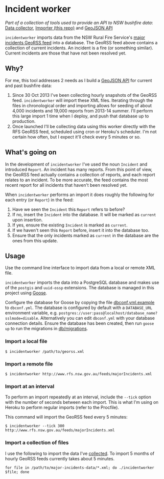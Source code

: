 # Incident worker

_Part of a collection of tools used to provide an API to NSW bushfire data_: [Data collector](https://github.com/dylanfm/major-incidents-data), [Importer (this repo)](https://github.com/DylanFM/incident-worker) and [GeoJSON API](https://github.com/DylanFM/bushfires)

`incidentworker` imports data from the NSW Rural Fire Service's [major incidents GeoRSS feed](http://www.rfs.nsw.gov.au/feeds/majorIncidents.xml) into a database. The GeoRSS feed above contains a collection of current incidents. An incident is a fire (or something similar). Current incidents are those that have not been resolved yet.

## Why?

For me, this tool addresses 2 needs as I build a [GeoJSON API](https://github.com/DylanFM/bushfires) for current and past bushfire data:

1. Since 30 Oct 2013 I've been collecting hourly snapshots of the GeoRSS feed. `incidentworker` will import these XML files. Iterating through the files in chronological order and importing allows for seeding of about 4,000 incidents and 19,000 reports from 2013-14 summer. I'll perform this large import 1 time when I deploy, and push that database up to production.
2. Once launched I'll be collecting data using this worker directly with the RFS GeoRSS feed, scheduled using cron or Heroku's scheduler. I'm not certain how often, but I expect it'll check every 5 minutes or so.

## What's going on

In the development of `incidentworker` I've used the noun `Incident` and introduced `Report`. An incident has many reports. From this point of view, the GeoRSS feed actually contains a collection of reports, and each report relates to an incident. To be more accurate, the feed contains the most recent report for all incidents that haven't been resolved yet.

When `incidentworker` performs an import it does roughly the following for each entry (or `Report`) in the feed:

1. Have we seen the `Incident` this `Report` refers to before?
2. If no, insert the `Incident` into the database. It will be marked as `current` upon insertion.
3. If yes, ensure the existing `Incident` is marked as `current`.
4. If we haven't seen this `Report` before, insert it into the database too.
5. Ensure that the only incidents marked as `current` in the database are the ones from this update.

## Usage

Use the command line interface to import data from a local or remote XML file.

`incidentworker` imports the data into a PostgreSQL database and makes use of the `postgis` and `uuid-ossp` extensions. The database is managed in this project using [Goose](https://bitbucket.org/liamstask/goose/).

Configure the database for Goose by copying the file [dbconf.yml.example](https://github.com/DylanFM/incident-worker/blob/master/db/dbconf.yml.example) to `dbconf.yml`. The database is configured by default with a `DATABASE_URL` environment variable, e.g. `postgres://user:pass@localhost/database_name?sslmode=disable`. Alternatively you can edit `dbconf.yml` with your database connection details. Ensure the database has been created, then run `goose up` to run the migrations in [db/migrations](https://github.com/DylanFM/incident-worker/tree/master/db).

### Import a local file

```
$ incidentworker /path/to/georss.xml
```

### Import a remote file

```
$ incidentworker http://www.rfs.nsw.gov.au/feeds/majorIncidents.xml
```

### Import at an interval

To perform an import repeatedly at an interval, include the `--tick` option with the number of seconds between each import. This is what I'm using on Heroku to perform regular imports (refer to the Procfile).

This command will import the GeoRSS feed every 5 minutes:

```
$ incidentworker --tick 300 http://www.rfs.nsw.gov.au/feeds/majorIncidents.xml
```

### Import a collection of files

I use the following to import the data I've [collected](https://github.com/dylanfm/major-incidents-data). To import 5 months of hourly GeoRSS feeds currently takes about 5 minutes.

```
for file in /path/to/major-incidents-data/*.xml; do ./incidentworker $file; done
```
